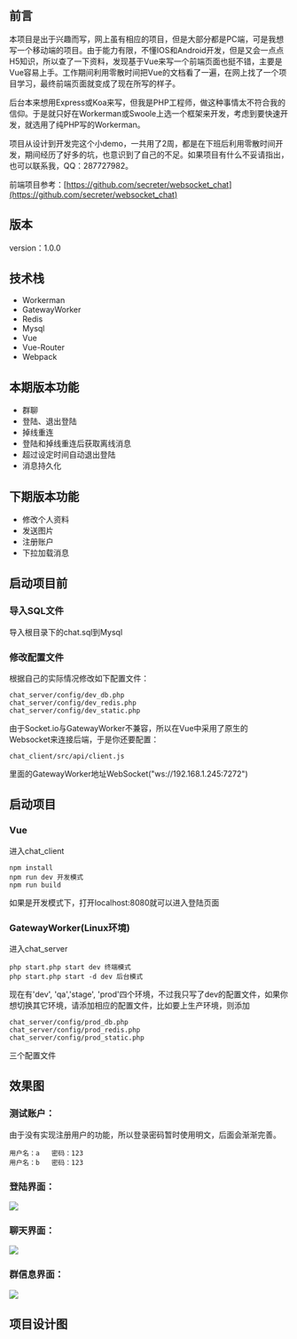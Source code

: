 ## 前言

本项目是出于兴趣而写，网上虽有相应的项目，但是大部分都是PC端，可是我想写一个移动端的项目。由于能力有限，不懂IOS和Android开发，但是又会一点点H5知识，所以查了一下资料，发现基于Vue来写一个前端页面也挺不错，主要是Vue容易上手。工作期间利用零散时间把Vue的文档看了一遍，在网上找了一个项目学习，最终前端页面就变成了现在所写的样子。

后台本来想用Express或Koa来写，但我是PHP工程师，做这种事情太不符合我的信仰。于是就只好在Workerman或Swoole上选一个框架来开发，考虑到要快速开发，就选用了纯PHP写的Workerman。

项目从设计到开发完这个小demo，一共用了2周，都是在下班后利用零散时间开发，期间经历了好多的坑，也意识到了自己的不足。如果项目有什么不妥请指出，也可以联系我，QQ：287727982。

前端项目参考：[https://github.com/secreter/websocket_chat](https://github.com/secreter/websocket_chat)
## 版本

version：1.0.0

## 技术栈

* Workerman
* GatewayWorker
* Redis
* Mysql
* Vue
* Vue-Router
* Webpack

## 本期版本功能

* 群聊
* 登陆、退出登陆
* 掉线重连
* 登陆和掉线重连后获取离线消息
* 超过设定时间自动退出登陆
* 消息持久化

## 下期版本功能

* 修改个人资料
* 发送图片
* 注册账户
* 下拉加载消息

## 启动项目前

### 导入SQL文件

导入根目录下的chat.sql到Mysql

### 修改配置文件

根据自己的实际情况修改如下配置文件：

	chat_server/config/dev_db.php
	chat_server/config/dev_redis.php
	chat_server/config/dev_static.php

由于Socket.io与GatewayWorker不兼容，所以在Vue中采用了原生的Websocket来连接后端，于是你还要配置：
	
	chat_client/src/api/client.js

里面的GatewayWorker地址WebSocket("ws://192.168.1.245:7272")
	
## 启动项目

### Vue

进入chat_client

	npm install
	npm run dev 开发模式
	npm run build

如果是开发模式下，打开localhost:8080就可以进入登陆页面

### GatewayWorker(Linux环境)

进入chat_server

	php start.php start dev 终端模式
	php start.php start -d dev 后台模式

现在有'dev', 'qa','stage', 'prod'四个环境，不过我只写了dev的配置文件，如果你想切换其它环境，请添加相应的配置文件，比如要上生产环境，则添加

	chat_server/config/prod_db.php
	chat_server/config/prod_redis.php
	chat_server/config/prod_static.php

三个配置文件

## 效果图

### 测试账户：

由于没有实现注册用户的功能，所以登录密码暂时使用明文，后面会渐渐完善。

	用户名：a	密码：123
	用户名：b	密码：123

### 登陆界面：

<img src="./20180122115904.png">

### 聊天界面：

<img src="./20180122120207.png">

### 群信息界面：

<img src="./20180122120238.png">

## 项目设计图